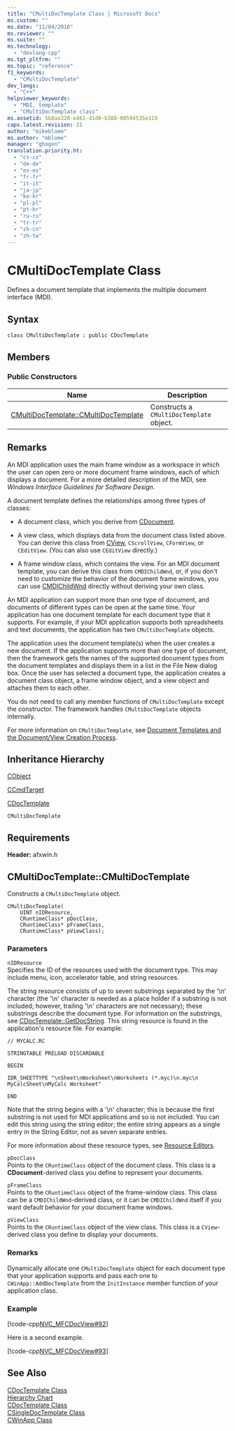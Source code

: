 ```yaml
---
title: "CMultiDocTemplate Class | Microsoft Docs"
ms.custom: ""
ms.date: "11/04/2016"
ms.reviewer: ""
ms.suite: ""
ms.technology: 
  - "devlang-cpp"
ms.tgt_pltfrm: ""
ms.topic: "reference"
f1_keywords: 
  - "CMultiDocTemplate"
dev_langs: 
  - "C++"
helpviewer_keywords: 
  - "MDI, template"
  - "CMultiDocTemplate class"
ms.assetid: 5b8aa328-e461-41d0-b388-00594535e119
caps.latest.revision: 21
author: "mikeblome"
ms.author: "mblome"
manager: "ghogen"
translation.priority.ht: 
  - "cs-cz"
  - "de-de"
  - "es-es"
  - "fr-fr"
  - "it-it"
  - "ja-jp"
  - "ko-kr"
  - "pl-pl"
  - "pt-br"
  - "ru-ru"
  - "tr-tr"
  - "zh-cn"
  - "zh-tw"
---
```

# CMultiDocTemplate Class
Defines a document template that implements the multiple document interface (MDI).  
  
## Syntax  
  
```  
class CMultiDocTemplate : public CDocTemplate  
```  
  
## Members  
  
### Public Constructors  
  
|Name|Description|  
|----------|-----------------|  
|[CMultiDocTemplate::CMultiDocTemplate](#cmultidoctemplate__cmultidoctemplate)|Constructs a `CMultiDocTemplate` object.|  
  
## Remarks  
 An MDI application uses the main frame window as a workspace in which the user can open zero or more document frame windows, each of which displays a document. For a more detailed description of the MDI, see *Windows Interface Guidelines for Software Design*.  
  
 A document template defines the relationships among three types of classes:  
  
-   A document class, which you derive from [CDocument](../../mfc/reference/cdocument-class.md).  
  
-   A view class, which displays data from the document class listed above. You can derive this class from [CView](../../mfc/reference/cview-class.md), `CScrollView`, `CFormView`, or `CEditView`. (You can also use `CEditView` directly.)  
  
-   A frame window class, which contains the view. For an MDI document template, you can derive this class from `CMDIChildWnd`, or, if you don't need to customize the behavior of the document frame windows, you can use [CMDIChildWnd](../../mfc/reference/cmdichildwnd-class.md) directly without deriving your own class.  
  
 An MDI application can support more than one type of document, and documents of different types can be open at the same time. Your application has one document template for each document type that it supports. For example, if your MDI application supports both spreadsheets and text documents, the application has two `CMultiDocTemplate` objects.  
  
 The application uses the document template(s) when the user creates a new document. If the application supports more than one type of document, then the framework gets the names of the supported document types from the document templates and displays them in a list in the File New dialog box. Once the user has selected a document type, the application creates a document class object, a frame window object, and a view object and attaches them to each other.  
  
 You do not need to call any member functions of `CMultiDocTemplate` except the constructor. The framework handles `CMultiDocTemplate` objects internally.  
  
 For more information on `CMultiDocTemplate`, see [Document Templates and the Document/View Creation Process](../../mfc/document-templates-and-the-document-view-creation-process.md).  
  
## Inheritance Hierarchy  
 [CObject](../../mfc/reference/cobject-class.md)  
  
 [CCmdTarget](../../mfc/reference/ccmdtarget-class.md)  
  
 [CDocTemplate](../../mfc/reference/cdoctemplate-class.md)  
  
 `CMultiDocTemplate`  
  
## Requirements  
 **Header:** afxwin.h  
  
##  <a name="cmultidoctemplate__cmultidoctemplate"></a>  CMultiDocTemplate::CMultiDocTemplate  
 Constructs a `CMultiDocTemplate` object.  
  
```  
CMultiDocTemplate(
    UINT nIDResource,  
    CRuntimeClass* pDocClass,  
    CRuntimeClass* pFrameClass,  
    CRuntimeClass* pViewClass);
```  
  
### Parameters  
 `nIDResource`  
 Specifies the ID of the resources used with the document type. This may include menu, icon, accelerator table, and string resources.  
  
 The string resource consists of up to seven substrings separated by the '\n' character (the '\n' character is needed as a place holder if a substring is not included; however, trailing '\n' characters are not necessary); these substrings describe the document type. For information on the substrings, see [CDocTemplate::GetDocString](../../mfc/reference/cdoctemplate-class.md#cdoctemplate__getdocstring). This string resource is found in the application's resource file. For example:  
  
 `// MYCALC.RC`  
  
 `STRINGTABLE PRELOAD DISCARDABLE`  
  
 `BEGIN`  
  
 `IDR_SHEETTYPE "\nSheet\nWorksheet\nWorksheets (*.myc)\n.myc\n MyCalcSheet\nMyCalc Worksheet"`  
  
 `END`  
  
 Note that the string begins with a '\n' character; this is because the first substring is not used for MDI applications and so is not included. You can edit this string using the string editor; the entire string appears as a single entry in the String Editor, not as seven separate entries.  
  
 For more information about these resource types, see [Resource Editors](../../mfc/resource-editors.md).  
  
 `pDocClass`  
 Points to the `CRuntimeClass` object of the document class. This class is a **CDocument**-derived class you define to represent your documents.  
  
 `pFrameClass`  
 Points to the `CRuntimeClass` object of the frame-window class. This class can be a `CMDIChildWnd`-derived class, or it can be `CMDIChildWnd` itself if you want default behavior for your document frame windows.  
  
 `pViewClass`  
 Points to the `CRuntimeClass` object of the view class. This class is a `CView`-derived class you define to display your documents.  
  
### Remarks  
 Dynamically allocate one `CMultiDocTemplate` object for each document type that your application supports and pass each one to `CWinApp::AddDocTemplate` from the `InitInstance` member function of your application class.  
  
### Example  
 [!code-cpp[NVC_MFCDocView#92](../../mfc/codesnippet/cpp/cmultidoctemplate-class_1.cpp)]  
  
 Here is a second example.  
  
 [!code-cpp[NVC_MFCDocView#93](../../mfc/codesnippet/cpp/cmultidoctemplate-class_2.cpp)]  
  
## See Also  
 [CDocTemplate Class](../../mfc/reference/cdoctemplate-class.md)   
 [Hierarchy Chart](../../mfc/hierarchy-chart.md)   
 [CDocTemplate Class](../../mfc/reference/cdoctemplate-class.md)   
 [CSingleDocTemplate Class](../../mfc/reference/csingledoctemplate-class.md)   
 [CWinApp Class](../../mfc/reference/cwinapp-class.md)

